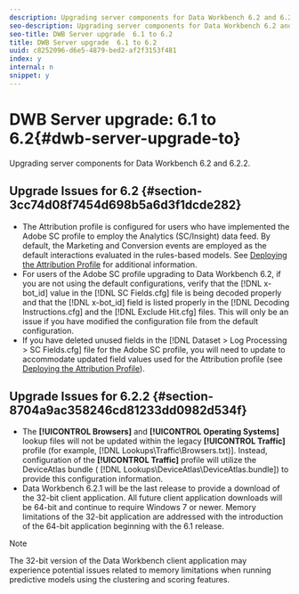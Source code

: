 ```yaml
---
description: Upgrading server components for Data Workbench 6.2 and 6.2.2.
seo-description: Upgrading server components for Data Workbench 6.2 and 6.2.2.
seo-title: DWB Server upgrade  6.1 to 6.2
title: DWB Server upgrade  6.1 to 6.2
uuid: c8252096-d6e5-4879-bed2-af2f3153f481
index: y
internal: n
snippet: y
---
```


# DWB Server upgrade: 6.1 to 6.2{#dwb-server-upgrade-to}

Upgrading server components for Data Workbench 6.2 and 6.2.2.

## Upgrade Issues for 6.2 {#section-3cc74d08f7454d698b5a6d3f1dcde282}

* The Attribution profile is configured for users who have implemented the Adobe SC profile to employ the Analytics (SC/Insight) data feed. By default, the Marketing and Conversion events are employed as the default interactions evaluated in the rules-based models. See [Deploying the Attribution Profile](http://marketing.adobe.com/resources/help/en_US/insight/whatsnew/?f=c_attrib_profile_deploy) for additional information. 
* For users of the Adobe SC profile upgrading to Data Workbench 6.2, if you are not using the default configurations, verify that the [!DNL x-bot_id] value in the [!DNL SC Fields.cfg] file is being decoded properly and that the [!DNL x-bot_id] field is listed properly in the [!DNL Decoding Instructions.cfg] and the [!DNL Exclude Hit.cfg] files. This will only be an issue if you have modified the configuration file from the default configuration. 
* If you have deleted unused fields in the [!DNL Dataset > Log Processing > SC Fields.cfg] file for the Adobe SC profile, you will need to update to accommodate updated field values used for the Attribution profile (see [Deploying the Attribution Profile](http://marketing.adobe.com/resources/help/en_US/insight/whatsnew/?f=c_attrib_profile_deploy)).

## Upgrade Issues for 6.2.2 {#section-8704a9ac358246cd81233dd0982d534f}

* The **[!UICONTROL Browsers]** and **[!UICONTROL Operating Systems]** lookup files will not be updated within the legacy **[!UICONTROL Traffic]** profile (for example, [!DNL Lookups\Traffic\Browsers.txt)]. Instead, configuration of the **[!UICONTROL Traffic]** profile will utilize the DeviceAtlas bundle ( [!DNL Lookups\DeviceAtlas\DeviceAtlas.bundle]) to provide this configuration information. 
* Data Workbench 6.2.1 will be the last release to provide a download of the 32-bit client application. All future client application downloads will be 64-bit and continue to require Windows 7 or newer. Memory limitations of the 32-bit application are addressed with the introduction of the 64-bit application beginning with the 6.1 release.

>[!NOTE]
>
>The 32-bit version of the Data Workbench client application may experience potential issues related to memory limitations when running predictive models using the clustering and scoring features.

